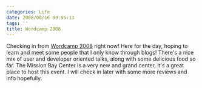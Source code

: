 ```yaml
---
categories: Life
date: 2008/08/16 09:55:13
tags: ''
title: Wordcamp 2008
---
```


Checking in from [Wordcamp 2008][1] right now! Here for the day, hoping to learn
and meet some people that I only know through blogs! There's a nice mix of user
and developer oriented talks, along with some delicious food so far. The Mission
Bay Center is a very new and grand center, it's a great place to host this
event. I will check in later with some more reviews and info hopefully.


[1]: http://2008.sf.wordcamp.org/
